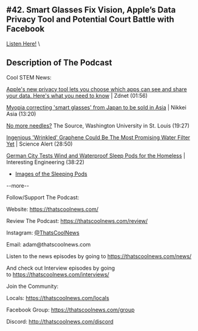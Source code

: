 #42. Smart Glasses Fix Vision, Apple’s Data Privacy Tool and Potential Court Battle with Facebook
---
[Listen Here!](https://thatscoolnews.podbean.com/e/42-smart-glasses-fix-vision-apple-s-data-privacy-tool-and-potential-court-battle-with-facebook/) \
## Description of The Podcast
Cool STEM News:
<p><a href='https://www.zdnet.com/article/apples-new-privacy-tool-lets-you-choose-which-apps-can-see-and-share-your-data-heres-what-you-need-to-know/'>Apple's new privacy tool lets you choose which apps can see and share your data. Here's what you need to know</a> | Zdnet (01:56)</p>

<p><a href='https://asia.nikkei.com/Business/Health-Care/Myopia-correcting-smart-glasses-from-Japan-to-be-sold-in-Asia'>Myopia correcting 'smart glasses' from Japan to be sold in Asia</a> | Nikkei Asia (13:20)</p>

<p><a href='https://source.wustl.edu/2021/01/no-more-needles/'>No more needles?</a> The Source, Washington University in St. Louis (19:27)</p>

<p><a href='https://www.sciencealert.com/this-novel-way-of-stacking-graphene-makes-it-suitable-for-cleaning-up-water'>Ingenious 'Wrinkled' Graphene Could Be The Most Promising Water Filter Yet</a> | Science Alert (28:50)</p>

<p><a href='https://interestingengineering.com/german-city-tests-wind-and-waterproof-sleep-pods-for-the-homeless'>German City Tests Wind and Waterproof Sleep Pods for the Homeless</a> | Interesting Engineering (38:22)</p>

<ul><li style="font-weight:400;"><a href='https://designyoutrust.com/2021/01/ulm-nest-sleep-capsules-are-designed-to-protect-ulm-homeless-people-from-freezing-to-death/'>Images of the Sleeping Pods</a></li>

</ul>
<p>--more--</p>

Follow/Support The Podcast:
<p>Website: <a href='https://thatscoolnews.com/'>https://thatscoolnews.com/</a></p>

<p>Review The Podcast: <a href='https://thatscoolnews.com/review/'>https://thatscoolnews.com/review/</a></p>

<p>Instagram: <a href='https://www.instagram.com/thatscoolnews/'>@ThatsCoolNews</a></p>

<p>Email: adam@thatscoolnews.com</p>

<p>Listen to the news episodes by going to <a href='https://thatscoolnews.com/news/'>https://thatscoolnews.com/news/</a></p>

<p>And check out Interview episodes by going to <a href='https://thatscoolnews.com/interviews/'>https://thatscoolnews.com/interviews/</a></p>

Join the Community:
<p>Locals: <a href='https://thatscoolnews.com/locals'>https://thatscoolnews.com/locals</a></p>

<p>Facebook Group: <a href='https://thatscoolnews.com/group'>https://thatscoolnews.com/group </a></p>

<p>Discord: <a href='http://thatscoolnews.com/discord'>http://thatscoolnews.com/discord</a></p>

<p>



</p>
